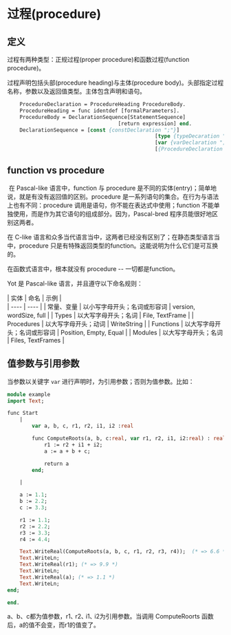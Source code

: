 过程(procedure)
============

定义
-----

过程有两种类型：正规过程(proper procedure)和函数过程(function procedure)。

过程声明包括头部(procedure heading)与主体(procedure body)。头部指定过程名称，参数以及返回值类型。主体包含声明和语句。

```pascal
	ProcedureDeclaration = ProcedureHeading ProcedureBody.
	ProcedureHeading = func identdef [formalParameters].
	ProcedureBody = DeclarationSequence[StatementSequence]
									[return expression] end.
	DeclarationSequence = [const {constDeclaration ";"}]
												[type {typeDecaration ";"}]
												[var {varDeclaration ";"}]
												[{ProcedureDeclaration ";"}].
```


function vs procedure
---------------------

 在 Pascal-like 语言中，function 与 procedure 是不同的实体(entry)；简单地说，就是有没有返回值的区别。procedure 是一系列语句的集合。在行为与语法上也有不同：procedure 调用是语句，你不能在表达式中使用；function 不能单独使用，而是作为其它语句的组成部分。因为，Pascal-bred 程序员能很好地区别这两者。

在 C-like 语言和众多当代语言当中，这两者已经没有区别了；在静态类型语言当中，procedure 只是有特殊返回类型的function。这能说明为什么它们是可互换的。

在函数式语言中，根本就没有 procedure -- 一切都是function。

Yot 是 Pascal-like 语言，并且遵守以下命名规则：

|  实体   | 命名  |    示例 |  
|  ----  | ----  |
| 常量、变量  | 以小写字母开头；名词或形容词 | version, wordSize, full |
| Types |  以大写字母开头；名词 | File, TextFrame |
| Procedures  | 以大写字母开头；动词 |  WriteString  |
| Functions   | 以大写字母开头；名词或形容词 | Position, Empty, Equal |
| Modules     | 以大写字母开头；名词 |   Files, TextFrames |


值参数与引用参数
-------------

当参数以关键字 `var` 进行声明时，为引用参数；否则为值参数。比如：

```pascal
module example
import Text;

func Start
	|
		var a, b, c, r1, r2, i1, i2 :real

		func ComputeRoots(a, b, c:real, var r1, r2, i1, i2:real) : real
			r1 := r2 + i1 + i2;
			a := a + b + c;

			return a
		end;

	|

	a := 1.1;
	b := 2.2;
	c := 3.3;

	r1 := 1.1;
	r2 := 2.2;
	r3 := 3.3;
	r4 := 4.4;

	Text.WriteReal(ComputeRoots(a, b, c, r1, r2, r3, r4));  (* => 6.6 *)
	Text.WriteLn;
	Text.WriteReal(r1); (* => 9.9 *)
	Text.WriteLn;
	Text.WriteReal(a); (* => 1.1 *)
	Text.WriteLn;
end;

end.
```

a、b、c都为值参数，r1､ r2､ i1､ i2为引用参数。当调用 ComputeRoorts 函数后，a的值不会变，而r1的值变了。